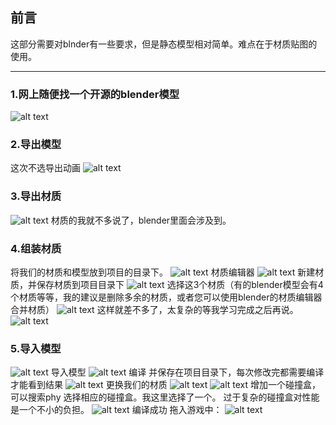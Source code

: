 ## 前言
这部分需要对blnder有一些要求，但是静态模型相对简单。难点在于材质贴图的使用。

---
### 1.网上随便找一个开源的blender模型 
![alt text](image-14.png)

### 2.导出模型
这次不选导出动画
![alt text](image-16.png)
### 3.导出材质
![alt text](动画3.gif)
材质的我就不多说了，blender里面会涉及到。

### 4.组装材质
将我们的材质和模型放到项目的目录下。
![alt text](image-17.png)
材质编辑器
![alt text](image-18.png)
新建材质，并保存材质到项目目录下
![alt text](image-20.png)
选择这3个材质（有的blender模型会有4个材质等等，我的建议是删除多余的材质，或者您可以使用blender的材质编辑器合并材质）
![alt text](image-19.png)
这样就差不多了，太复杂的等我学习完成之后再说。
![alt text](image-21.png)


### 5.导入模型

![alt text](image-22.png)
导入模型 
![alt text](image-23.png)
编译 并保存在项目目录下，每次修改完都需要编译才能看到结果
![alt text](image-24.png)
更换我们的材质
![alt text](image-25.png)
![alt text](image-26.png)
增加一个碰撞盒，可以搜索phy 选择相应的碰撞盒。我这里选择了一个。
过于复杂的碰撞盒对性能是一个不小的负担。
![alt text](image-27.png)
编译成功
拖入游戏中：
![alt text](动画4.gif)